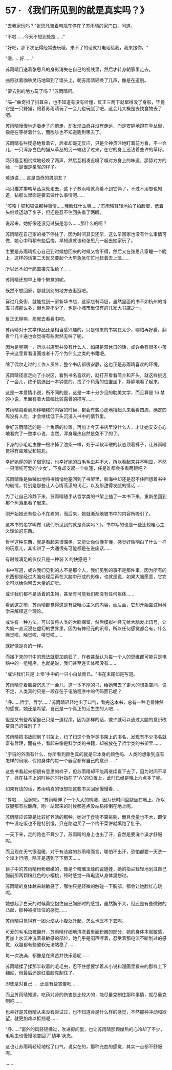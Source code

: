 <link rel="stylesheet" href="../styles/text.css" />
<h1>57 · 《我们所见到的就是真实吗？》</h1>

"去我家玩吗？"张思凡骑着电瓶车停在了苏雨晴的家门口，问道。

"不啦......今天不想到处跑......"

"好吧，那下次记得经常去玩哦，来不了的话就打电话给我，我来接你。"

"嗯......好......"

苏雨晴目送着张思凡的身影消失在自己的视线里，然后才转身朝家里走去。

曲奇驮着咖啡灵巧地窜到了墙头上，朝苏雨晴轻唤了几声，像是在道别。

"要去别的地方玩了吗？"苏雨晴问。

"喵\~"曲奇抖了抖耳朵，也不知道有没有听懂，反正三两下就窜得没了身影，毕竟它是一只野猫，跟着苏雨晴玩了一会儿也玩腻了吧，这会儿大概是去找食物去了吧。

苏雨晴慢慢地迈着步子向前走，却发现曲奇并没有走远，而是安静地蹲在草丛里，像是在等待着什么，而咖啡也不知道跑到哪去了。

苏雨晴有些疑惑地看着它，后者却毫无反应，只是全神贯注地盯着前方看，不一会儿，一只浑身白色的猫从草丛的另一端钻了过来，在它的身上还沾着些许的草籽。

两只猫互相试探地轻唤了两声，然后互相凑近嗅了嗅对方身上的味道，舔舔对方的脸，一副很是亲昵的样子。

难道说......这是曲奇的男朋友？

两只猫并排朝草丛深处走去，这下子苏雨晴就真看不到它俩了，不过不用想也知道，钻那么里面是要去做什么事情吧......

"咳咳！猫和猫做那种事情......我脸红什么嘛......"苏雨晴轻轻地拍了拍脸蛋，低着头继续迈动了步子，但还是忍不住回头看了两眼。

说起来，她好像还没见过猫是怎么......那什么的啊？

苏雨晴在自己家的楼下停住了，因为时间其实还早，这么早回家也没有什么事情可做，她心中稍稍有些后悔，早知道就该和张思凡一起去她家玩了。

主要是苏雨晴担心自己到时候想回来的时候又舍不得，然后又在张思凡家睡一个晚上，这样的话第二天就又要起个大早急急忙忙地赶着去上班......

所以还不如干脆直接先拒绝了......

苏雨晴还想早上睡个懒觉的呢。

既然不想回家，那就到别的地方去逛逛吧。

穿过几条街，就能找到一家新华书店，这家店有两层，虽然里面的书不如杭州的博库书城那么多，但也算不少了，也是小城市里仅有的几家大书店之一。

反正无聊嘛，那就去看看书吧。

苏雨晴对于文学作品还是相当感兴趣的，只是带来的书实在太少，哪怕再好看，翻看个几十遍也会觉得有些索然无味了呢。

因为是星期一，所以书店里并没有什么人，如果是双休日的话，或许会有很多小孩子来这里看看漫画或者十万个为什么之类的书籍吧。

除了偶尔走过的工作人员外，整个书店都很安静，这也正是苏雨晴喜欢的环境。

苏雨晴径直走向了小说区，看到书名喜欢的，就打开看看简介和开头，就这样挑选了一会儿，终于挑选出一本钟意的，找了个角落的位置坐下，静静地看了起来。

这是一本爱情小说，所不同的是，这是一本十分少见的耽美文学，而且算是 16 禁的小说，里面有着大篇幅比较露骨的描写......

苏雨晴每看到那种糟糕的内容的时候，都会有些心虚地抬起头来看看四周，确定四周没有人后，才会继续低下头沉浸入书中的情节里。

幸好苏雨晴选的是一个角落的位置，再加上今天书店里没什么人，才让她安安心心地看完了一整本小说，当然，浑身燥热自然是免不了的了。

下身的小毛毛虫像一根冷掉了油条一样，处于半软半硬的状态顶着裤子，让苏雨晴觉得有些难受和尴尬。

幸好她穿的裤子很宽松，也幸好她的白毛毛虫并不大，所以看起来并不明显，不然一只清纯可爱的'少女'，下身却支起一个帐篷，任是谁都会多看两眼吧？

苏雨晴像是做贼似地将书悄悄地塞回到了书架里，脑海中却还是忍不住回想着书中的剧情，特别是那些让人心情荡漾的词汇，以及那甜得发腻的情话......

为了让自己冷静下来，苏雨晴随手从哲学类的书架上抽了一本书下来，重新坐回到那个角落里看了起来。

刚开始她还有些心不在焉的，而后来，她就渐渐地被书中的内容所吸引了。

这本书的名字叫做《我们所见到的就是真实吗？》，书中写的也是一些比较唯心主义理论的东西。

哲学这种东西，就是看起来很深奥，又能让你似懂非懂，感觉好像明白了什么一样的玩意儿，其实讲了一大通很有可能都是在说废话......

有时候满足的仅仅只是一种装 X 的快感吧？

书中写道，或许我们见到的人不是那个人，我们见到的事不是那件事，因为所有的东西都是经过大脑处理后再在大脑中形成的影像，也就是说，如果大脑愿意，它完全可以给你带去大量的幻觉。

或许我们都不是活着的生物，甚至有可能我们都没有任何躯体......

看到这之前，苏雨晴都觉得这是有些唯心主义的内容，而后面，它却开始尝试用科学来解释这个理论。

或许有一种方法，可以仅将人类的大脑保留，然后模拟神经元给大脑发出讯号，让大脑一直沉浸在虚幻的世界里，因为有神经元的讯号，所以任何感觉都会有，什么痛觉啦、触觉啦、嗅觉啦......

就好像是真的一样。

而接下来的书中的想法就更加疯狂了，作者甚至认为每一个人的思维都可能只是电脑中的一组程序，也就是说，我们甚至连实体都没有......

"或许我们只是'上帝'手中的一只小白鼠而已。"书在末尾如是写道。

苏雨晴歪着脑袋沉思了一会儿，这一本不厚的书，给她带去了更大的想象空间，说不定，人类真的只是一段存在于电脑程序中的代码而已呢？

"呼......哲学，哲学......"苏雨晴轻轻地出了口气，看完这本书，总有一种毛骨悚然的感觉，她还是希望，自己是一个真正的活生生的人吧......

但是又有些希望自己只是一道程序，因为那样的话，或许就可以通过大脑的意识改变自己的性别了？

苏雨晴把书放回到了书架上，扫了扫这个哲学类书架上的书名，发现有不少书名就富有哲理，而有些，看起来像是科学类的书籍，却被放在了哲学类的书架里......

"宇宙的外面有什么、你所看到颜色真的就是它本身的颜色吗、人类的想象到底有怎样的局限、假如身体的每一个器官都有自己的意识......"

这些书看起来都很有意思的样子，但苏雨晴却不能再继续看下去了，因为时间不早了，挂在柱子上的时钟的时针指在了'六'的位置上，此时已经是晚上六点多了呢。

如果有钱的话，苏雨晴真的很想把这些书买回家慢慢看......

"算啦......回家吧。"苏雨晴伸了一个大大的懒腰，因为长时间盘腿坐在地上，所以双腿都有些酸麻，刚一站起来的时候都差点没站稳摔倒在地上呢。

苏雨晴应该算是比较好养活的那种，她对于食物不算挑剔，而且食量也不大，即使中午没吃饭也不是特别饿，只在路边买了一个梅干菜饼就填饱了肚子。

一天下来，走的路也不算少了，苏雨晴的身上也出了汗，自然是要洗个澡才舒服呢。

而且现在天气很温暖，对于有洁癖的苏雨晴而言，哪怕不出汗，恐怕都要一天洗一个澡才行吧，除非是遇到了下雨天......

镜子中的苏雨晴粉粉嫩嫩的，像是个粉雕玉琢的瓷娃娃，她的指尖轻轻地划过自己胸前那两颗粉红色的小樱桃，顿时感觉一阵电流从身体里划过。

苏雨晴的身体越来越敏感了，哪怕只是轻微的触碰一下胸部，都会让她脸红心跳呢。

她想起了白天的时候莫空抱住自己胸部时的感觉，虽然胸不大，但还是有些微微的凸起，那种被挤压住的感觉......

苏雨晴只觉得有一团火焰从小腹处升起，怎么也压不下去呢。

可爱的毛毛虫被翻开，苏雨晴仔细地清洗着里面粉嫩的部分，她的身体本就敏感，再加上水流冲洗着最敏感的部位，她几乎是闷声哼着，忍受着那电流不断划过的感觉，双腿都有些酸软无法站稳了......

每一次洗澡，都像是在痛苦并快乐着呢......

苏雨晴揉了揉那半软着的毛毛虫，忍不住想要学着从小说和漫画里看来的那样上下翻动，但最后还是红着脸克制住了。

即使是对自己......还是有些害羞吧......

而且苏雨晴知道，吃药对肾的伤害是比较大的，能尽量克制住那种事情，就尽量克制吧......

也幸好是苏雨晴从来没有尝试过，也不知道会是什么样的感觉，不然那种冲动和欲望，就更加难以抵挡呢......

"呼......"窗外的风轻轻拂过，吹进房间里，也让苏雨晴那颗燥热的心冷却了不少，毛毛虫也慢慢地变回了'幼年'状态。

这也让苏雨晴轻轻地松了口气，说实在的，那种充血的感觉，其实一点都不舒服呢。

......
